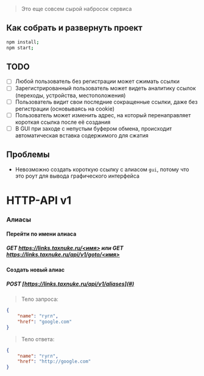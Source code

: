 > Это еще совсем сырой набросок сервиса

## Как собрать и развернуть проект
```sh
npm install;
npm start;
```

## TODO
- [ ] Любой пользователь без регистрации может сжимать ссылки
- [ ] Зарегистрированный пользователь может видеть аналитику ссылок (переходы, устройства, местоположения)
- [ ] Пользователь видит свои последние сокращенные ссылки, даже без регистрации (основываясь на cookie)
- [ ] Пользователь может изменить адрес, на который перенаправляет короткая ссылка после её создания
- [ ] В GUI при заходе с непустым буфером обмена, происходит автоматическая вставка содержимого для сжатия

## Проблемы

* Невозможно создать короткую ссылку с алиасом `gui`, потому что это роут для вывода графического интерфейса

# HTTP-API v1

### Алиасы

#### Перейти по имени алиаса

##### GET [https://links.taxnuke.ru/<имя>](#) или GET [https://links.taxnuke.ru/api/v1/goto/<имя>](#)

#### Создать новый алиас

##### POST [https://links.taxnuke.ru/api/v1/aliases](#)
> Тело запроса:
```json
{
    "name": "гугл",
    "href": "google.com"
}
```
> Тело ответа:
```json
{
    "name": "гугл",
    "href": "http://google.com"
}
```
